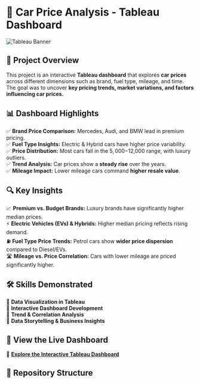 # 🚗 Car Price Analysis - Tableau Dashboard

![Tableau Banner](https://public.tableau.com/thumb.jpg)  

## 📌 Project Overview  
This project is an interactive **Tableau dashboard** that explores **car prices** across different dimensions such as brand, fuel type, mileage, and time. The goal was to uncover **key pricing trends, market variations, and factors influencing car prices.**

## 📊 Dashboard Highlights  
✅ **Brand Price Comparison:** Mercedes, Audi, and BMW lead in premium pricing.  
✅ **Fuel Type Insights:** Electric & Hybrid cars have higher price variability.  
✅ **Price Distribution:** Most cars fall in the $5,000-$12,000 range, with luxury outliers.  
✅ **Trend Analysis:** Car prices show a **steady rise** over the years.  
✅ **Mileage Impact:** Lower mileage cars command **higher resale value**.  

## 🔍 Key Insights  
📈 **Premium vs. Budget Brands:** Luxury brands have significantly higher median prices.  
⚡ **Electric Vehicles (EVs) & Hybrids:** Higher median pricing reflects rising demand.  
⛽ **Fuel Type Price Trends:** Petrol cars show **wider price dispersion** compared to Diesel/EVs.  
🛣 **Mileage vs. Price Correlation:** Cars with lower mileage are priced significantly higher.  

## 🛠️ Skills Demonstrated  
🔹 **Data Visualization in Tableau**  
🔹 **Interactive Dashboard Development**  
🔹 **Trend & Correlation Analysis**  
🔹 **Data Storytelling & Business Insights**  

## 🔗 View the Live Dashboard  
🚀 **[Explore the Interactive Tableau Dashboard]([https://public.tableau.com/app/profile/aditya.singh3178/viz/Book1_17393250711090/Dashboard1](https://adityasingh-i.github.io/Tabluea/))**  

## 📁 Repository Structure  
